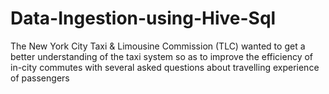 # Data-Ingestion-using-Hive-Sql
The New York City Taxi & Limousine Commission (TLC) wanted to get a better understanding of the taxi system so as to improve the efficiency of in-city commutes with several asked questions about travelling experience of passengers

